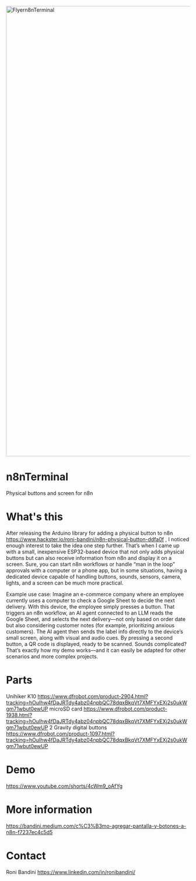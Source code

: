 <img width="939" height="1230" alt="Flyern8nTerminal" src="https://github.com/user-attachments/assets/2ff1bf2f-2e14-4a4c-a626-7aaefac49fb2" />

# n8nTerminal
Physical buttons and screen for n8n 

# What's this

After releasing the Arduino library for adding a physical button to n8n https://www.hackster.io/roni-bandini/n8n-physical-button-ddfa0f , I noticed enough interest to take the idea one step further. That’s when I came up with a small, inexpensive ESP32-based device that not only adds physical buttons but can also receive information from n8n and display it on a screen.
Sure, you can start n8n workflows or handle “man in the loop” approvals with a computer or a phone app, but in some situations, having a dedicated device capable of handling buttons, sounds, sensors, camera, lights, and a screen can be much more practical.

Example use case: Imagine an e-commerce company where an employee currently uses a computer to check a Google Sheet to decide the next delivery. With this device, the employee simply presses a button. That triggers an n8n workflow, an AI agent connected to an LLM reads the Google Sheet, and selects the next delivery—not only based on order date but also considering customer notes (for example, prioritizing anxious customers). The AI agent then sends the label info directly to the device’s small screen, along with visual and audio cues. By pressing a second button, a QR code is displayed, ready to be scanned.
Sounds complicated? That’s exactly how my demo works—and it can easily be adapted for other scenarios and more complex projects.

# Parts 

Unihiker K10 https://www.dfrobot.com/product-2904.html?tracking=hOuIhw4fDaJRTdy4abz04npbQC78dqxBkqVt7XMFYxEXj2s0ukWgm71wbut0ewUP
microSD card https://www.dfrobot.com/product-1938.html?tracking=hOuIhw4fDaJRTdy4abz04npbQC78dqxBkqVt7XMFYxEXj2s0ukWgm71wbut0ewUP
2 Gravity digital buttons https://www.dfrobot.com/product-1097.html?tracking=hOuIhw4fDaJRTdy4abz04npbQC78dqxBkqVt7XMFYxEXj2s0ukWgm71wbut0ewUP

# Demo

https://www.youtube.com/shorts/4cWm9_oAfYg

# More information

https://bandini.medium.com/c%C3%B3mo-agregar-pantalla-y-botones-a-n8n-f7237ec4c5d5

# Contact

Roni Bandini https://www.linkedin.com/in/ronibandini/
